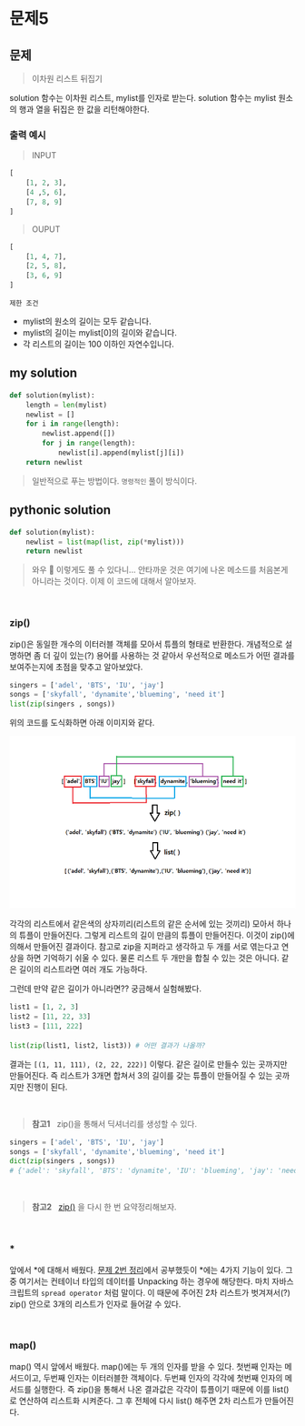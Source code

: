 # 문제5

## 문제

> 이차원 리스트 뒤집기

solution 함수는 이차원 리스트, mylist를 인자로 받는다.
solution 함수는 mylist 원소의 행과 열을 뒤집은 한 값을 리턴해야한다.

### 출력 예시

> INPUT

```python
[
    [1, 2, 3],
    [4 ,5, 6],
    [7, 8, 9]
]
```

> OUPUT

```python
[
    [1, 4, 7],
    [2, 5, 8],
    [3, 6, 9]
]
```

`제한 조건`

- mylist의 원소의 길이는 모두 같습니다.
- mylist의 길이는 mylist[0]의 길이와 같습니다.
- 각 리스트의 길이는 100 이하인 자연수입니다.

## my solution

```python
def solution(mylist):
    length = len(mylist)
    newlist = []
    for i in range(length):
        newlist.append([])
        for j in range(length):
            newlist[i].append(mylist[j][i])
    return newlist
```

> 일반적으로 푸는 방법이다. `명령적인` 풀이 방식이다.

## pythonic solution

```python
def solution(mylist):
    newlist = list(map(list, zip(*mylist)))
    return newlist
```

> 와우 🤩 이렇게도 풀 수 있다니... 안타까운 것은 여기에 나온 메소드를 처음본게 아니라는 것이다. 이제 이 코드에 대해서 알아보자.

<br />

### zip()

zip()은 동일한 개수의 이터러블 객체를 모아서 튜플의 형태로 반환한다. 개념적으로 설명하면 좀 더 깊이 있는(?) 용어를 사용하는 것 같아서 우선적으로 메소드가 어떤 결과를 보여주는지에 초점을 맞추고 알아보았다.

```python
singers = ['adel', 'BTS', 'IU', 'jay']
songs = ['skyfall', 'dynamite','blueming', 'need it']
list(zip(singers , songs))
```

위의 코드를 도식화하면 아래 이미지와 같다.

![zip](../images/zip.png)

각각의 리스트에서 같은색의 상자끼리(리스트의 같은 순서에 있는 것끼리) 모아서 하나의 튜플이 만들어진다. 그렇게 리스트의 길이 만큼의 튜플이 만들어진다. 이것이 zip()에 의해서 만들어진 결과이다. 참고로 zip을 지퍼라고 생각하고 두 개를 서로 엮는다고 연상을 하면 기억하기 쉬울 수 있다. 물론 리스트 두 개만을 합칠 수 있는 것은 아니다. 같은 길이의 리스트라면 여러 개도 가능하다.

그런데 만약 같은 길이가 아니라면?? 궁금해서 실험해봤다.

```python
list1 = [1, 2, 3]
list2 = [11, 22, 33]
list3 = [111, 222]

list(zip(list1, list2, list3)) # 어떤 결과가 나올까?
```

결과는 `[(1, 11, 111), (2, 22, 222)]` 이렇다. 같은 길이로 만들수 있는 곳까지만 만들어진다. 즉 리스트가 3개면 합쳐서 3의 길이를 갖는 튜플이 만들어질 수 있는 곳까지만 진행이 된다.

<br/>

> **참고1** &nbsp; zip()을 통해서 딕셔너리를 생성할 수 있다.

```python
singers = ['adel', 'BTS', 'IU', 'jay']
songs = ['skyfall', 'dynamite','blueming', 'need it']
dict(zip(singers , songs))
# {'adel': 'skyfall', 'BTS': 'dynamite', 'IU': 'blueming', 'jay': 'need it'}
```

<br />

> **참고2** &nbsp; [zip()](<(./zip.md)>) 을 다시 한 번 요약정리해보자.

<br/>

### \*

앞에서 *에 대해서 배웠다. [문제 2번 정리](pb2.md)에서 공부했듯이 *에는 4가지 기능이 있다. 그 중 여기서는 컨테이너 타입의 데이터를 Unpacking 하는 경우에 해당한다. 마치 자바스크립트의 `spread operator` 처럼 말이다. 이 때문에 주어진 2차 리스트가 벗겨져서(?) zip() 안으로 3개의 리스트가 인자로 들어갈 수 있다.

<br/>

### map()

map() 역시 앞에서 배웠다. map()에는 두 개의 인자를 받을 수 있다. 첫번째 인자는 메서드이고, 두번째 인자는 이터러블한 객체이다. 두번째 인자의 각각에 첫번째 인자의 메서드를 실행한다. 즉 zip()을 통해서 나온 결과값은 각각이 튜플이기 때문에 이를 list()로 연산하여 리스트화 시켜준다. 그 후 전체에 다시 list() 해주면 2차 리스트가 만들어진다.
